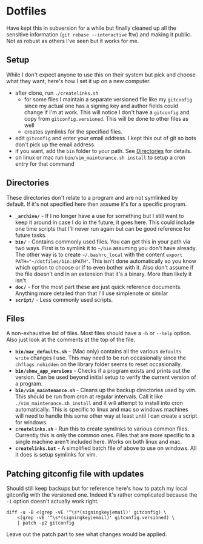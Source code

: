 # Dotfiles

Have kept this in subversion for a while but finally cleaned up all the sensitive information (`git rebase --interactive` ftw) and making it public.  Not as robust as others I've seen but it works for me.

## Setup

While I don't expect anyone to use this on their system but pick and choose what they want, here's how I set it up on a new computer.

- after clone, run `./createlinks.sh`
    - for some files I maintain a separate versioned file like my `gitconfig` since my actual one has a signing key and author fields could change if I'm at work.  This will notice I don't have a `gitconfig` and copy from `gitconfig.versioned`.  This will be done to other files as well
    - creates symlinks for the specified files.
- edit `gitconfig` and enter your email address. I kept this out of git so bots don't pick up the email address.
- if you want, add the `bin` folder to your path. See [Directories](#directories) for details.
- on linux or mac run `bin/vim_maintenance.sh install` to setup a cron entry for that command

## Directories

These directories don't relate to a program and are not symlinked by default. If it's not specified here then assume it's for a specific program.

- **`_archive/`** - If I no longer have a use for something but I still want to keep it around in case I do in the future, it goes here. This could include one time scripts that I'll never run again but can be good reference for future tasks.
- **`bin/`** - Contains commonly used files. You can get this in your path via two ways. First is to symlink it to `~/bin` assuming you don't have already. The other way is to create `~/.bashrc_local` with the content `export PATH="~/dotfiles/bin:$PATH"`. This isn't done automatically so you know which option to choose or if to even bother with it. Also don't assume if the file doesn't end in an extension that it's a binary. More than likely it isn't.
- **`doc/`** - For the most part these are just quick reference documents. Anything more detailed than that I'll use simplenote or similar
- **`script/`** - Less commonly used scripts.

## Files

A non-exhaustive list of files. Most files should have a `-h` or `--help` option. Also just look at the comments at the top of the file.

- **`bin/mac_defaults.sh`** - (Mac only) contains all the various `defaults write` changes I use. This may need to be run occasionally since the `chflags nohidden` on the library folder seems to reset occasionally.
- **`bin/show_app_versions`** - Checks if a program exists and prints out the version. Can be used beyond initial setup to verify the current version of a program.
- **`bin/vim_maintenance.sh`** - Cleans up the backup directories used by vim. This should be run from cron at regular intervals. Call it like `./vim_maintenance.sh install` and it will attempt to install into cron automatically. This is specific to linux and mac so windows machines will need to handle this some other way at least until I can create a script for windows.
- **`createlinks.sh`** - Run this to create symlinks to various common files. Currently this is only the common ones. Files that are more specific to a single machine aren't included here. Works on both linux and mac.
- **`createlinks.bat`** - A simplified batch file of above to use on windows. All it does is setup symlinks for vim.

## Patching gitconfig file with updates

Should still keep backups but for reference here's how to patch my local gitconfig with the versioned one. Indeed it's rather complicated because the `-I` option doesn't actually work right.

    diff -u -B <(grep -vE '^\s*(signingkey|email)' gitconfig) \
        <(grep -vE '^\s*(signingkey|email)' gitconfig.versioned) \
        | patch -p2 gitconfig

Leave out the patch part to see what changes would be applied.
